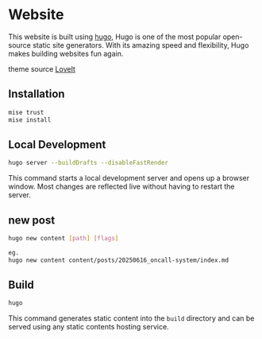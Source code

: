 # Website

This website is built using [hugo](https://gohugo.io), Hugo is one of the most popular open-source static site generators. With its amazing speed and flexibility, Hugo makes building websites fun again.  

theme source [LoveIt](https://github.com/sulrich/LoveIt)  

## Installation

```bash
mise trust
mise install
```

## Local Development

```bash
hugo server --buildDrafts --disableFastRender
```

This command starts a local development server and opens up a browser window. Most changes are reflected live without having to restart the server.

## new post

```bash
hugo new content [path] [flags]

eg.
hugo new content content/posts/20250616_oncall-system/index.md
```

## Build

```bash
hugo
```

This command generates static content into the `build` directory and can be served using any static contents hosting service.


